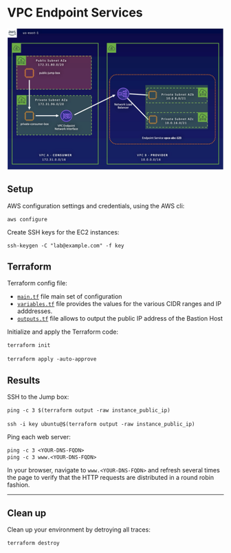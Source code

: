 # VPC Endpoint Services 

![Lab diagram](diagram.png)

## Setup

AWS configuration settings and credentials, using the AWS cli:
```
aws configure
```

Create SSH keys for the EC2 instances:
```
ssh-keygen -C "lab@example.com" -f key
```

## Terraform 
Terraform config file: 

- [`main.tf`](main.tf) file main set of configuration
- [`variables.tf`](variables.tf) file provides the values for the various CIDR ranges and IP adddresses.
- [`outputs.tf`](outputs.tf) file allows to output the public IP address of the Bastion Host

Initialize and apply the Terraform code:
```
terraform init

terraform apply -auto-approve
```

## Results

SSH to the Jump box:
```
ping -c 3 $(terraform output -raw instance_public_ip)

ssh -i key ubuntu@$(terraform output -raw instance_public_ip)
```

Ping each web server:
```
ping -c 3 <YOUR-DNS-FQDN>
ping -c 3 www.<YOUR-DNS-FQDN>
```

In your browser, navigate to `www.<YOUR-DNS-FQDN>` and refresh several times the page to verify that the HTTP requests are distributed in a round robin fashion. 

---

## Clean up

Clean up your environment by detroying all traces:

```
terraform destroy
```